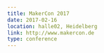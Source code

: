 ```yaml
---
title: MakerCon 2017
date: 2017-02-16
location: halle02, Heidelberg
link: http://www.makercon.de
type: conference
---
```

